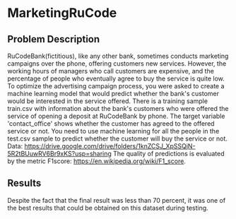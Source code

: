 # MarketingRuCode

## Problem Description
RuCodeBank(fictitious), like any other bank, sometimes conducts marketing campaigns over the phone, offering customers new services.
However, the working hours of managers who call customers are expensive, and the percentage of people who eventually agree to buy the service is quite low.
To optimize the advertising campaign process, you were asked to create a machine learning model that would predict whether the bank's customer would be interested in the service offered.
There is a training sample train.csv with information about the bank's customers who were offered the service of opening a deposit at RuCodeBank by phone. 
The target variable 'contact_office' shows whether the customer has agreed to the offered service or not. 
You need to use machine learning for all the people in the test.csv sample to predict whether the customer will buy the service or not.
Data: https://drive.google.com/drive/folders/1knZCSJ_XpSSQjN-5R2tBUuwRV6Br9xKS?usp=sharing
The quality of predictions is evaluated by the metric F1score: https://en.wikipedia.org/wiki/F1_score.

## Results
Despite the fact that the final result was less than 70 percent, it was one of the best results that could be obtained on this dataset during testing.
